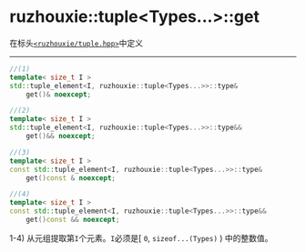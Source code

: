 # ruzhouxie::tuple<Types...>::**get**
在标头[`<ruzhouxie/tuple.hpp>`](../../tuple.md)中定义
***
```cpp
//(1)
template< size_t I >
std::tuple_element<I, ruzhouxie::tuple<Types...>>::type&
    get()& noexcept;
```
```cpp
//(2)
template< size_t I >
std::tuple_element<I, ruzhouxie::tuple<Types...>>::type&&
    get()&& noexcept;
```
```cpp
//(3)
template< size_t I >
const std::tuple_element<I, ruzhouxie::tuple<Types...>>::type&
    get()const & noexcept;
```
```cpp
//(4)
template< size_t I >
const std::tuple_element<I, ruzhouxie::tuple<Types...>>::type&&
    get()const && noexcept;
```
1-4) 从元组提取第`I`个元素。`I`必须是\[ `​0`​, `sizeof...(Types)` \) 中的整数值。